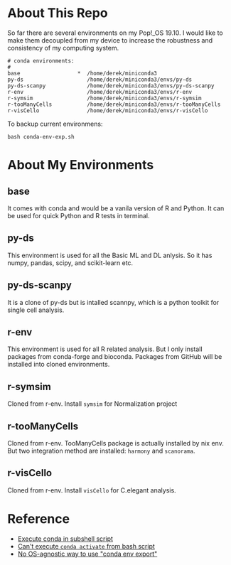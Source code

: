 # About This Repo
So far there are several environments on my Pop!_OS 19.10. I would like to make them decoupled from my device to increase the robustness and consistency of my computing system.

```
# conda environments:
#
base                  *  /home/derek/miniconda3
py-ds                    /home/derek/miniconda3/envs/py-ds
py-ds-scanpy             /home/derek/miniconda3/envs/py-ds-scanpy
r-env                    /home/derek/miniconda3/envs/r-env
r-symsim                 /home/derek/miniconda3/envs/r-symsim
r-tooManyCells           /home/derek/miniconda3/envs/r-tooManyCells
r-visCello               /home/derek/miniconda3/envs/r-visCello

```

To backup current environmens:
```
bash conda-env-exp.sh
```

# About My Environments
## base
It comes with conda and would be a vanila version of R and Python. It can be used for quick Python and R tests in terminal.

## py-ds
This environment is used for all the Basic ML and DL anlysis. So it has numpy, pandas, scipy, and scikit-learn etc.

## py-ds-scanpy
It is a clone of py-ds but is intalled scannpy, which is a python toolkit for single cell analysis.

## r-env
This environment is used for all R related analysis. But I only install packages from conda-forge and bioconda. Packages from GitHub will be installed into cloned environments.

## r-symsim
Cloned from r-env. Install `symsim` for Normalization project

## r-tooManyCells
Cloned from r-env. TooManyCells package is actually installed by nix env. But two integration method are installed: `harmony` and `scanorama`.

## r-visCello
Cloned from r-env. Install `visCello` for C.elegant analysis.


# Reference
- [Execute conda in subshell script](https://erictleung.com/conda-in-subshell-script)
- [Can't execute `conda activate` from bash script](https://github.com/conda/conda/issues/7980)
- [No OS-agnostic way to use "conda env export"](https://github.com/conda/conda/issues/9399)